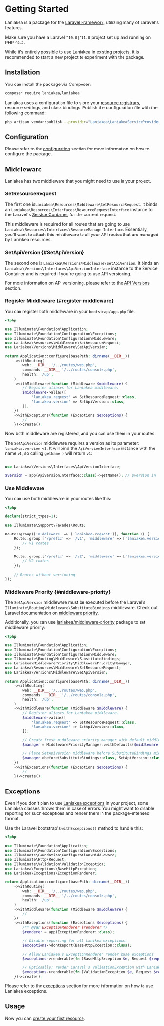 # Getting Started

Laniakea is a package for the [Laravel Framework](https://laravel.com), utilizing many of Laravel's features.

Make sure you have a Laravel `^10.0|^11.0` project set up and running on PHP `^8.2`.

While it's entirely possible to use Laniakea in existing projects, it is recommended to start a new project to
experiment with the package.

## Installation

You can install the package via Composer:

```bash
composer require laniakea/laniakea
```

Laniakea uses a configuration file to store your [resource registrars](/resources/registrars), resource settings, and
class bindings. Publish the configuration file with the following command:

```bash
php artisan vendor:publish --provider="Laniakea\LaniakeaServiceProvider"
```

## Configuration

Please refer to the [configuration](/configuration) section for more information on how to configure the package.

## Middleware

Laniakea has two middleware that you might need to use in your project.

### SetResourceRequest

The first one is`Laniakea\Resources\Middleware\SetResourceRequest`. It binds an `Laniakea\Resources\Interfaces\ResourceRequestInterface`
instance to the Laravel's [Service Container](https://laravel.com/docs/container) for the current request.

This middleware is required for all routes that are going to use
`Laniakea\Resources\Interfaces\ResourceManagerInterface`. Essentially, you'll want to attach this middleware to all
your API routes that are managed by Laniakea resources.

### SetApiVersion {#SetApiVersion}

The second one is `Laniakea\Versions\Middleware\SetApiVersion`. It binds an `Laniakea\Versions\Interfaces\ApiVersionInterface`
instance to the Service Container and is required if you're going to use API versioning.

For more information on API versioning, please refer to the [API Versions](/versions) section.

### Register Middleware {#register-middleware}

You can register both middleware in your `bootstrap/app.php` file.

```php
<?php

use Illuminate\Foundation\Application;
use Illuminate\Foundation\Configuration\Exceptions;
use Illuminate\Foundation\Configuration\Middleware;
use Laniakea\Resources\Middleware\SetResourceRequest;
use Laniakea\Versions\Middleware\SetApiVersion;

return Application::configure(basePath: dirname(__DIR__))
    ->withRouting(
        web: __DIR__.'/../routes/web.php',
        commands: __DIR__.'/../routes/console.php',
        health: '/up',
    )
    ->withMiddleware(function (Middleware $middleware) {
        // Register aliases for Laniakea middleware. 
        $middleware->alias([
            'laniakea.request' => SetResourceRequest::class,
            'laniakea.version' => SetApiVersion::class,
        ]);
    })
    ->withExceptions(function (Exceptions $exceptions) {
        //
    })->create();
```

Now both middleware are registered, and you can use them in your routes.

The `SetApiVersion` middleware requires a version as its parameter: `laniakea.version:v1`.
It will bind the `ApiVersionInterface` instance with the name `v1`, so calling `getName()` will return `v1`:

```php

use Laniakea\Versions\Interfaces\ApiVersionInterface;

$version = app(ApiVersionInterface::class)->getName(); // $version in 'v1'.
```

### Use Middleware

You can use both middleware in your routes like this:

```php
<?php

declare(strict_types=1);

use Illuminate\Support\Facades\Route;

Route::group(['middleware' => ['laniakea.request']], function () {
    Route::group(['/prefix' => '/v1', 'middleware' => ['laniakea.version:v1']], function () {
        // V1 routes
    });

    Route::group(['/prefix' => '/v2', 'middleware' => ['laniakea.version:v2']], function () {
        // V2 routes
    });
    
    // Routes without versioning
});
```

### Middleware Priority {#middleware-priority}

The `SetApiVersion` middleware must be executed before the Laravel's `Illuminate\Routing\Middleware\SubstituteBindings`
middleware. Check out Laravel documentation on [middleware priority](https://laravel.com/docs/middleware#sorting-middleware).

Additionally, you can use [laniakea/middleware-priority](https://github.com/tzurbaev/laravel-middleware-priority) package
to set middleware priority:

```php
<?php

use Illuminate\Foundation\Application;
use Illuminate\Foundation\Configuration\Exceptions;
use Illuminate\Foundation\Configuration\Middleware;
use Illuminate\Routing\Middleware\SubstituteBindings;
use Laniakea\MiddlewarePriority\MiddlewarePriorityManager;
use Laniakea\Resources\Middleware\SetResourceRequest;
use Laniakea\Versions\Middleware\SetApiVersion;

return Application::configure(basePath: dirname(__DIR__))
    ->withRouting(
        web: __DIR__.'/../routes/web.php',
        commands: __DIR__.'/../routes/console.php',
        health: '/up',
    )
    ->withMiddleware(function (Middleware $middleware) {
        // Register aliases for Laniakea middleware.
        $middleware->alias([
            'laniakea.request' => SetResourceRequest::class,
            'laniakea.version' => SetApiVersion::class,
        ]);

        // Create fresh middleware priority manager with default middleware priority.
        $manager = MiddlewarePriorityManager::withDefaults($middleware);

        // Place SetApiVersion middleware before SubstituteBindings middleware.
        $manager->before(SubstituteBindings::class, SetApiVersion::class);
    })
    ->withExceptions(function (Exceptions $exceptions) {
        //
    })->create();
```

## Exceptions

Even if you don't plan to use [Laniakea exceptions](/exceptions) in your project, some Laniakea classes throws them in
case of errors. You might want to disable reporting for such exceptions and render them in the package-intended format.

Use the Laravel bootstrap's `withExceptions()` method to handle this:

```php
<?php

use Illuminate\Foundation\Application;
use Illuminate\Foundation\Configuration\Exceptions;
use Illuminate\Foundation\Configuration\Middleware;
use Illuminate\Http\Request;
use Illuminate\Validation\ValidationException;
use Laniakea\Exceptions\BaseHttpException;
use Laniakea\Exceptions\ExceptionRenderer;

return Application::configure(basePath: dirname(__DIR__))
    ->withRouting(
        web: __DIR__.'/../routes/web.php',
        commands: __DIR__.'/../routes/console.php',
        health: '/up',
    )
    ->withMiddleware(function (Middleware $middleware) {
        //
    })
    ->withExceptions(function (Exceptions $exceptions) {
        /** @var ExceptionRenderer $renderer */
        $renderer = app(ExceptionRenderer::class);

        // Disable reporting for all Lanikea exceptions.
        $exceptions->dontReport(BaseHttpException::class);

        // Allow Laniakea's ExceptionRenderer render base exceptions
        $exceptions->renderable(fn (BaseHttpException $e, Request $request) => $renderer->render($e, $request));

        // Optionally: render Laravel's ValidationException with Laniakea's renderer.
        $exceptions->renderable(fn (ValidationException $e, Request $request) => $renderer->renderValidationException($e, $request));
    })->create();
```

Please refer to the [exceptions](/exceptions) section for more information on how to use Laniakea exceptions.

## Usage

Now you can [create your first resource](/resources).
